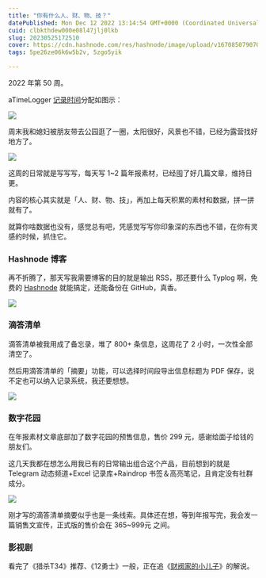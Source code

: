 ```yaml
---
title: "你有什么人、财、物、技？"
datePublished: Mon Dec 12 2022 13:14:54 GMT+0000 (Coordinated Universal Time)
cuid: clbkthdew000e08l47jlj0lkb
slug: 20230525172510
cover: https://cdn.hashnode.com/res/hashnode/image/upload/v1670850790705/frI68UuOJ.jpg
tags: 5pe26ze06k6w5b2v, 5zgo5yik

---
```


2022 年第 50 周。

aTimeLogger [记录时间](http://mp.weixin.qq.com/s?__biz=MzI3MzU5MDA1OQ==&mid=2247485032&idx=1&sn=acb21dab9e80298f57f65f3a9ea3a1c7&chksm=eb21b42cdc563d3a565d6c98ad7010303e68799b4f29c829a6c1fd89ff190878ddb44f22a899&scene=21#wechat_redirect)分配如图示：

![](url)

周末我和媳妇被朋友带去公园逛了一圈，太阳很好，风景也不错，已经为露营找好地方了。

![](url)

这周的日常就是写写写，每天写 1~2 篇年报素材，已经囤了好几篇文章，维持日更。

内容的核心其实就是「人、财、物、技」，再加上每天积累的素材和数据，拼一拼就有了。

就算你啥数据也没有，感觉总有吧，凭感觉写写你印象深的东西也不错，在你有灵感的时候，抓住它。

### **Hashnode 博客**

再不折腾了，那天写我需要博客的目的就是输出 RSS，那还要什么 Typlog 啊，免费的 [Hashnode](https://hashnode.com/) 就能搞定，还能备份在 GitHub，真香。

![](url)

### **滴答清单**

滴答清单被我用成了备忘录，堆了 800+ 条信息，这周花了 2 小时，一次性全部清空了。

然后用滴答清单的「摘要」功能，可以选择时间段导出信息标题为 PDF 保存，说不定也可以纳入记录系统，我还要想想。

![](url)

### **数字花园**

在年报素材文章底部加了数字花园的预售信息，售价 299 元，感谢给面子给钱的朋友们。

这几天我都在想怎么用我已有的日常输出组合这个产品，目前想到的就是 Telegram 动态频道+Excel 记录库+Raindrop 书签＆高亮笔记，且肯定没有社群成分。

![](url)

刚才写的滴答清单摘要似乎也是一条线索。具体还在想，等到年报写完，我会发一篇销售文宣传，正式版的售价会在 365~999元 之间。

### **影视剧**

看完了《猎杀T34》推荐、《12勇士》一般，正在追《[财阀家的小儿子](https://www.bilibili.com/video/BV1M841157u8/)》的解说。